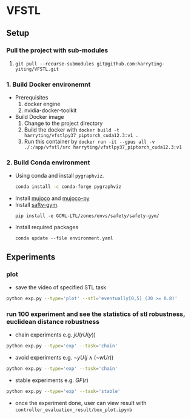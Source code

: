 # VFSTL


## Setup

### Pull the project with sub-modules
1. `git pull --recurse-submodules git@github.com:harryting-yiting/VFSTL.git`

### 1. Build Docker environemnt 
* Prerequisites
    1. docker engine
    2. nvidia-docker-toolkit
* Build Docker image 
    1. Change to the project directory 
    2. Build the docker with `docker build -t harryting/vfstlpy37_piptorch_cuda12.3:v1 .`
    3. Run this container by `docker run -it --gpus all -v ./:/app/vfstl/src harryting/vfstlpy37_piptorch_cuda12.3:v1`

### 2. Build Conda environment
* Using conda and install `pygraphviz`.
    ```bash
    conda install -c conda-forge pygraphviz
    ```
* Install [mujoco](https://www.roboti.us) and [mujoco-py](https://github.com/openai/mujoco-py)
* Install [safty-gym](https://github.com/openai/safety-gym).
    ```
    pip install -e GCRL-LTL/zones/envs/safety/safety-gym/
    ```
* Install required packages
    ```
    conda update --file environment.yaml
    ```

## Experiments
### plot
* save the video of specified STL task
```bash
python exp.py --type='plot' --stl='eventually[0,5] (J0 >= 0.8)'
```

### run 100 experiment and see the statistics of stl robustness, euclidean distance robustness
* chain experiments e.g. $j U (r U (y))$
```bash
python exp.py --type='exp' --task='chain'
```

* avoid experiments e.g. $\neg y U (j \wedge (\neg wUr))$
```bash
python exp.py --type='exp' --task='chain'
```

* stable experiments e.g. $GF(r)$
```bash
python exp.py --type='exp' --task='stable'
```
* once the experiment done, user can view result with ```controller_evaluation_result/box_plot.ipynb```



